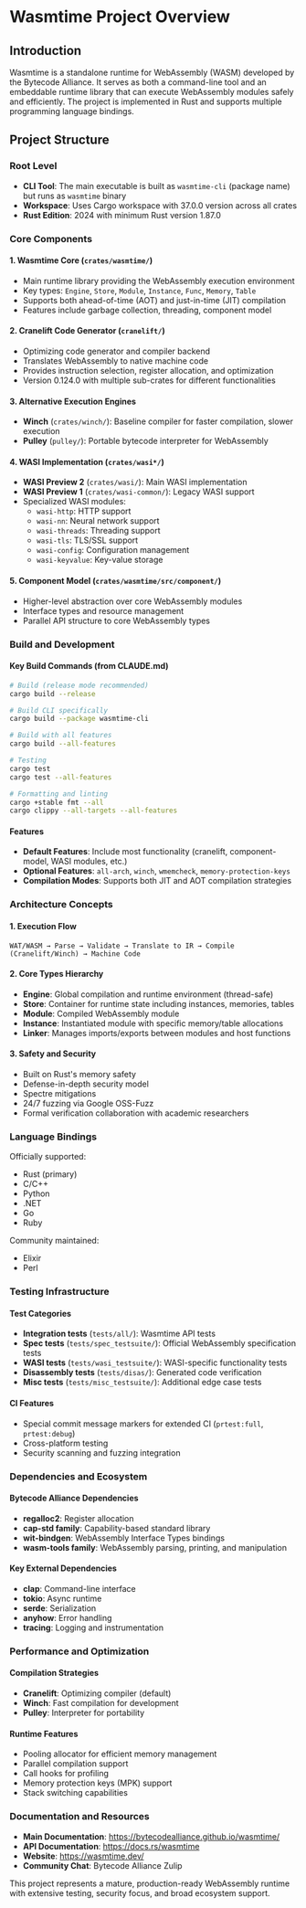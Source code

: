# Wasmtime Project Overview

## Introduction

Wasmtime is a standalone runtime for WebAssembly (WASM) developed by the Bytecode Alliance. It serves as both a command-line tool and an embeddable runtime library that can execute WebAssembly modules safely and efficiently. The project is implemented in Rust and supports multiple programming language bindings.

## Project Structure

### Root Level
- **CLI Tool**: The main executable is built as `wasmtime-cli` (package name) but runs as `wasmtime` binary
- **Workspace**: Uses Cargo workspace with 37.0.0 version across all crates
- **Rust Edition**: 2024 with minimum Rust version 1.87.0

### Core Components

#### 1. Wasmtime Core (`crates/wasmtime/`)
- Main runtime library providing the WebAssembly execution environment
- Key types: `Engine`, `Store`, `Module`, `Instance`, `Func`, `Memory`, `Table`
- Supports both ahead-of-time (AOT) and just-in-time (JIT) compilation
- Features include garbage collection, threading, component model

#### 2. Cranelift Code Generator (`cranelift/`)
- Optimizing code generator and compiler backend
- Translates WebAssembly to native machine code
- Provides instruction selection, register allocation, and optimization
- Version 0.124.0 with multiple sub-crates for different functionalities

#### 3. Alternative Execution Engines
- **Winch** (`crates/winch/`): Baseline compiler for faster compilation, slower execution
- **Pulley** (`pulley/`): Portable bytecode interpreter for WebAssembly

#### 4. WASI Implementation (`crates/wasi*/`)
- **WASI Preview 2** (`crates/wasi/`): Main WASI implementation
- **WASI Preview 1** (`crates/wasi-common/`): Legacy WASI support
- Specialized WASI modules:
  - `wasi-http`: HTTP support
  - `wasi-nn`: Neural network support
  - `wasi-threads`: Threading support
  - `wasi-tls`: TLS/SSL support
  - `wasi-config`: Configuration management
  - `wasi-keyvalue`: Key-value storage

#### 5. Component Model (`crates/wasmtime/src/component/`)
- Higher-level abstraction over core WebAssembly modules
- Interface types and resource management
- Parallel API structure to core WebAssembly types

### Build and Development

#### Key Build Commands (from CLAUDE.md)
```bash
# Build (release mode recommended)
cargo build --release

# Build CLI specifically
cargo build --package wasmtime-cli

# Build with all features
cargo build --all-features

# Testing
cargo test
cargo test --all-features

# Formatting and linting
cargo +stable fmt --all
cargo clippy --all-targets --all-features
```

#### Features
- **Default Features**: Include most functionality (cranelift, component-model, WASI modules, etc.)
- **Optional Features**: `all-arch`, `winch`, `wmemcheck`, `memory-protection-keys`
- **Compilation Modes**: Supports both JIT and AOT compilation strategies

### Architecture Concepts

#### 1. Execution Flow
```
WAT/WASM → Parse → Validate → Translate to IR → Compile (Cranelift/Winch) → Machine Code
```

#### 2. Core Types Hierarchy
- **Engine**: Global compilation and runtime environment (thread-safe)
- **Store**: Container for runtime state including instances, memories, tables
- **Module**: Compiled WebAssembly module
- **Instance**: Instantiated module with specific memory/table allocations
- **Linker**: Manages imports/exports between modules and host functions

#### 3. Safety and Security
- Built on Rust's memory safety
- Defense-in-depth security model
- Spectre mitigations
- 24/7 fuzzing via Google OSS-Fuzz
- Formal verification collaboration with academic researchers

### Language Bindings

Officially supported:
- Rust (primary)
- C/C++
- Python
- .NET
- Go
- Ruby

Community maintained:
- Elixir
- Perl

### Testing Infrastructure

#### Test Categories
- **Integration tests** (`tests/all/`): Wasmtime API tests
- **Spec tests** (`tests/spec_testsuite/`): Official WebAssembly specification tests
- **WASI tests** (`tests/wasi_testsuite/`): WASI-specific functionality tests
- **Disassembly tests** (`tests/disas/`): Generated code verification
- **Misc tests** (`tests/misc_testsuite/`): Additional edge case tests

#### CI Features
- Special commit message markers for extended CI (`prtest:full`, `prtest:debug`)
- Cross-platform testing
- Security scanning and fuzzing integration

### Dependencies and Ecosystem

#### Bytecode Alliance Dependencies
- **regalloc2**: Register allocation
- **cap-std family**: Capability-based standard library
- **wit-bindgen**: WebAssembly Interface Types bindings
- **wasm-tools family**: WebAssembly parsing, printing, and manipulation

#### Key External Dependencies
- **clap**: Command-line interface
- **tokio**: Async runtime
- **serde**: Serialization
- **anyhow**: Error handling
- **tracing**: Logging and instrumentation

### Performance and Optimization

#### Compilation Strategies
- **Cranelift**: Optimizing compiler (default)
- **Winch**: Fast compilation for development
- **Pulley**: Interpreter for portability

#### Runtime Features
- Pooling allocator for efficient memory management
- Parallel compilation support
- Call hooks for profiling
- Memory protection keys (MPK) support
- Stack switching capabilities

### Documentation and Resources

- **Main Documentation**: https://bytecodealliance.github.io/wasmtime/
- **API Documentation**: https://docs.rs/wasmtime
- **Website**: https://wasmtime.dev/
- **Community Chat**: Bytecode Alliance Zulip

This project represents a mature, production-ready WebAssembly runtime with extensive testing, security focus, and broad ecosystem support.